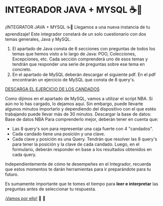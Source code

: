 
# INTEGRADOR JAVA + MYSQL ☕🔐 

¡INTEGRATOR JAVA + MYSQL ☕🔐 Llegamos a una nueva instancia de tu aprendizaje! Este integrador constará de un solo cuestionario con dos temas generales, Java y MySQL.

1. El apartado de Java consta de 6 secciones con preguntas de todos los temas que hemos visto a lo largo de Java: POO, Colecciones, Excepciones, etc. Cada sección comprenderá uno de esos temas y tendrán que responder una serie de preguntas sobre ese tema en concreto.
2. En el apartado de MySQL deberán descargar el siguiente pdf. En el pdf encontrarán un ejercicio de MySQL que consta de 8 query's.

[DESCARGA EL EJERCICIO DE LOS CANDADOS](https://drive.google.com/file/d/1BmS_nvVA-B_SSOOlVF7YMboWr3DpqroG/view)

Como dijimos en el apartado de MySQL, vamos a utilizar el script NBA. Si aún no lo has cargado, lo dejamos aquí. Sin embargo, puede llevarte algunos minutos importarlo y dependiendo del dispositivo con el que estés trabajando puede llevar más de 30 minutos. Descargar la base de datos: Base de datos NBA Para comprenderlo mejor, deberán tener en cuenta que:

* Las 8 query's son para representar una caja fuerte con 4 "candados".
* Cada candado tiene una posición y una clave.
* Cada clave y posición es una Query. Tendrán que resolver las 8 query's para tener la posición y la clave de cada candado. Luego, en el formulario, deberán responder en base a los resultados obtenidos en cada query.

Independientemente de cómo te desempeñes en el Integrador, recuerda que estos momentos te darán herramientas para ir preparándote para tu futuro.

Es sumamente importante que te tomes el tiempo para **leer e interpretar** las preguntas antes de seleccionar tu respuesta.

[¡Vamos por ello!](https://docs.google.com/forms/d/e/1FAIpQLScKqm5wq9luZd-buRMAY2gM3qCxWJO3RsqLs5Tbtequ-7_6ng/viewform) 🚀 🥰

